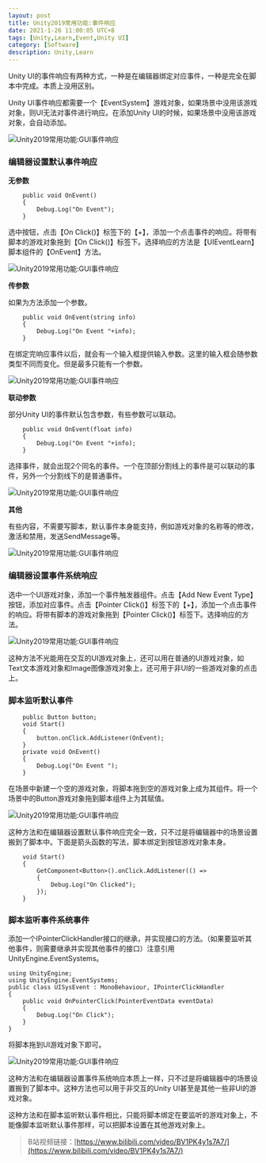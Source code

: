 ```yaml
---
layout: post
title: Unity2019常用功能:事件响应
date: 2021-1-26 11:00:05 UTC+8
tags: [Unity,Learn,Event,Unity UI]
category: [Software]
description: Unity,Learn
---
```


Unity UI的事件响应有两种方式，一种是在编辑器绑定对应事件，一种是完全在脚本中完成。本质上没用区别。

<!-- more -->

Unity UI事件响应都需要一个【EventSystem】游戏对象，如果场景中没用该游戏对象，则UI无法对事件进行响应。在添加Unity UI的时候，如果场景中没用该游戏对象，会自动添加。

![Unity2019常用功能:GUI事件响应](/images/2021-1-26-Unity2019-GUI-Event-01.png)

### 编辑器设置默认事件响应

**无参数**

```
    public void OnEvent()
    {
        Debug.Log("On Event");
    }
```

选中按钮，点击【On Click()】标签下的【+】，添加一个点击事件的响应。将带有脚本的游戏对象拖到【On Click()】标签下。选择响应的方法是【UIEventLearn】脚本组件的【OnEvent】方法。

![Unity2019常用功能:GUI事件响应](/images/2021-1-26-Unity2019-GUI-Event-02.png)

**传参数**

如果为方法添加一个参数。

```
    public void OnEvent(string info)
    {
        Debug.Log("On Event "+info);
    }
```

在绑定完响应事件以后，就会有一个输入框提供输入参数。这里的输入框会随参数类型不同而变化。但是最多只能有一个参数。

![Unity2019常用功能:GUI事件响应](/images/2021-1-26-Unity2019-GUI-Event-03.png)

**联动参数**

部分Unity UI的事件默认包含参数，有些参数可以联动。

```
    public void OnEvent(float info)
    {
        Debug.Log("On Event "+info);
    }
```

选择事件，就会出现2个同名的事件。一个在顶部分割线上的事件是可以联动的事件，另外一个分割线下的是普通事件。

![Unity2019常用功能:GUI事件响应](/images/2021-1-26-Unity2019-GUI-Event-04.png)

**其他**

有些内容，不需要写脚本，默认事件本身能支持，例如游戏对象的名称等的修改，激活和禁用，发送SendMessage等。

![Unity2019常用功能:GUI事件响应](/images/2021-1-26-Unity2019-GUI-Event-05.png)

### 编辑器设置事件系统响应

选中一个UI游戏对象，添加一个事件触发器组件。点击【Add New Event Type】按钮，添加对应事件。点击【Pointer Click()】标签下的【+】，添加一个点击事件的响应。将带有脚本的游戏对象拖到【Pointer Click()】标签下。选择响应的方法。

![Unity2019常用功能:GUI事件响应](/images/2021-1-26-Unity2019-GUI-Event-06.png)

这种方法不光能用在交互的UI游戏对象上，还可以用在普通的UI游戏对象，如Text文本游戏对象和Image图像游戏对象上，还可用于非UI的一些游戏对象的点击上。

### 脚本监听默认事件

```
    public Button button;
    void Start()
    {
        button.onClick.AddListener(OnEvent);
    }
    private void OnEvent()
    {
        Debug.Log("On Event ");
    }
```

在场景中新建一个空的游戏对象，将脚本拖到空的游戏对象上成为其组件。将一个场景中的Button游戏对象拖到脚本组件上为其赋值。

![Unity2019常用功能:GUI事件响应](/images/2021-1-26-Unity2019-GUI-Event-07.png)

这种方法和在编辑器设置默认事件响应完全一致，只不过是将编辑器中的场景设置搬到了脚本中。下面是箭头函数的写法，脚本绑定到按钮游戏对象本身。

```
    void Start()
    {
        GetComponent<Button>().onClick.AddListener(() =>
        {
            Debug.Log("On Clicked");
        });
    }
```

### 脚本监听事件系统事件

添加一个IPointerClickHandler接口的继承，并实现接口的方法。（如果要监听其他事件，则需要继承并实现其他事件的接口）注意引用UnityEngine.EventSystems。

```
using UnityEngine;
using UnityEngine.EventSystems;
public class UISysEvent : MonoBehaviour, IPointerClickHandler
{
    public void OnPointerClick(PointerEventData eventData)
    {
        Debug.Log("On Click");
    }
}
```

将脚本拖到UI游戏对象下即可。

![Unity2019常用功能:GUI事件响应](/images/2021-1-26-Unity2019-GUI-Event-08.png)

这种方法和在编辑器设置事件系统响应本质上一样，只不过是将编辑器中的场景设置搬到了脚本中。这种方法也可以用于非交互的Unity UI甚至是其他一些非UI的游戏对象。

这种方法和在脚本监听默认事件相比，只能将脚本绑定在要监听的游戏对象上，不能像脚本监听默认事件那样，可以把脚本设置在其他游戏对象上。

> B站视频链接：[https://www.bilibili.com/video/BV1PK4y1s7A7/](https://www.bilibili.com/video/BV1PK4y1s7A7/)